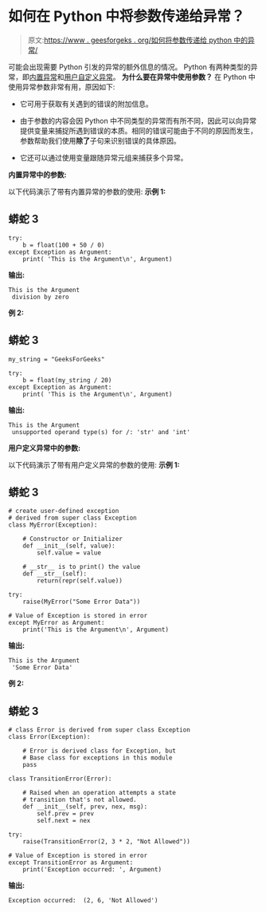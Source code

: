 # 如何在 Python 中将参数传递给异常？

> 原文:[https://www . geesforgeks . org/如何将参数传递给 python 中的异常/](https://www.geeksforgeeks.org/how-to-pass-argument-to-an-exception-in-python/)

可能会出现需要 Python 引发的异常的额外信息的情况。
Python 有两种类型的异常，即[内置异常](https://www.geeksforgeeks.org/built-exceptions-python/)和[用户自定义异常](https://www.geeksforgeeks.org/user-defined-exceptions-python-examples/)。
**为什么要在异常中使用参数？**
在 Python 中使用异常参数非常有用，原因如下:

*   它可用于获取有关遇到的错误的附加信息。

*   由于参数的内容会因 Python 中不同类型的异常而有所不同，因此可以向异常提供变量来捕捉所遇到错误的本质。相同的错误可能由于不同的原因而发生，参数帮助我们使用**除了**子句来识别错误的具体原因。

*   它还可以通过使用变量跟随异常元组来捕获多个异常。

**内置异常中的参数:**

以下代码演示了带有内置异常的参数的使用:
**示例 1:**

## 蟒蛇 3

```
try:
    b = float(100 + 50 / 0)
except Exception as Argument:
    print( 'This is the Argument\n', Argument)
```

**输出:**

```
This is the Argument
 division by zero
```

**例 2:**

## 蟒蛇 3

```
my_string = "GeeksForGeeks"

try:
    b = float(my_string / 20)
except Exception as Argument:
    print( 'This is the Argument\n', Argument)
```

**输出:**

```
This is the Argument
 unsupported operand type(s) for /: 'str' and 'int'
```

**用户定义异常中的参数:**

以下代码演示了带有用户定义异常的参数的使用:
**示例 1:**

## 蟒蛇 3

```
# create user-defined exception 
# derived from super class Exception
class MyError(Exception):

    # Constructor or Initializer
    def __init__(self, value):
        self.value = value

    # __str__ is to print() the value
    def __str__(self):
        return(repr(self.value))

try:
    raise(MyError("Some Error Data"))

# Value of Exception is stored in error
except MyError as Argument:
    print('This is the Argument\n', Argument)
```

**输出:**

```
This is the Argument
 'Some Error Data'
```

**例 2:**

## 蟒蛇 3

```
# class Error is derived from super class Exception
class Error(Exception):

    # Error is derived class for Exception, but
    # Base class for exceptions in this module
    pass

class TransitionError(Error):

    # Raised when an operation attempts a state
    # transition that's not allowed.
    def __init__(self, prev, nex, msg):
        self.prev = prev
        self.next = nex

try:
    raise(TransitionError(2, 3 * 2, "Not Allowed"))

# Value of Exception is stored in error
except TransitionError as Argument:
    print('Exception occurred: ', Argument)
```

**输出:**

```
Exception occurred:  (2, 6, 'Not Allowed')
```
